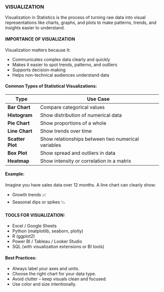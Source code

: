 ### VISUALIZATION
Visualization in Statistics is the process of turning raw data into visual representations like charts, graphs, and plots to make patterns, trends, and insights easier to understand.

#### IMPORTANCE OF VISUALIZATION
Visualization matters because it:
- Communicates complex data clearly and quickly
- Makes it easier to spot trends, patterns, and outliers
- Supports decision-making
- Helps non-technical audiences understand data

#### Common Types of Statistical Visualizations:
| Type             | Use Case                                           |
| ---------------- | -------------------------------------------------- |
| **Bar Chart**    | Compare categorical values                         |
| **Histogram**    | Show distribution of numerical data                |
| **Pie Chart**    | Show proportions of a whole                        |
| **Line Chart**   | Show trends over time                              |
| **Scatter Plot** | Show relationships between two numerical variables |
| **Box Plot**     | Show spread and outliers in data                   |
| **Heatmap**      | Show intensity or correlation in a matrix          |

#### Example:
Imagine you have sales data over 12 months. A line chart can clearly show:
- Growth trends 📈
- Seasonal dips or spikes 📉

#### TOOLS FOR VISUALIZATION:
- Excel / Google Sheets
- Python (matplotlib, seaborn, plotly)
- R (ggplot2)
- Power BI / Tableau / Looker Studio
- SQL (with visualization extensions or BI tools)

#### Best Practices:
- Always label your axes and units.
- Choose the right chart for your data type.
- Avoid clutter – keep visuals clean and focused.
- Use color and size intentionally.
